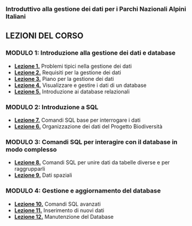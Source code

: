 ### Introduttivo alla gestione dei dati per i Parchi Nazionali Alpini Italiani
## LEZIONI DEL CORSO

### MODULO 1: Introduzione alla gestione dei dati e database  
* [**Lezione 1.**](https://github.com/feurbano/gestione_dati_parchi/blob/master/lezioni/lezione_01.md) Problemi tipici nella gestione dei dati
* [**Lezione 2.**](https://github.com/feurbano/gestione_dati_parchi/blob/master/lezioni/lezione_02.md) Requisiti per la gestione dei dati
* [**Lezione 3.**](https://github.com/feurbano/gestione_dati_parchi/blob/master/lezioni/lezione_03.md) Piano per la gestione dei dati
* [**Lezione 4.**](https://github.com/feurbano/gestione_dati_parchi/blob/master/lezioni/lezione_04.md) Visualizzare e gestire i dati di un database
* [**Lezione 5.**](https://github.com/feurbano/gestione_dati_parchi/blob/master/lezioni/lezione_05.md) Introduzione ai database relazionali

### MODULO 2: Introduzione a SQL
* [**Lezione 7.**](https://github.com/feurbano/gestione_dati_parchi/blob/master/lezioni/lezione_06.md) Comandi SQL base per interrogare i dati
* [**Lezione 6.**](https://github.com/feurbano/gestione_dati_parchi/blob/master/lezioni/lezione_07.md) Organizzazione dei dati del Progetto Biodiversità

### MODULO 3: Comandi SQL per interagire con il database in modo complesso
* [**Lezione 8.**](https://github.com/feurbano/gestione_dati_parchi/blob/master/lezioni/lezione_08.md) Comandi SQL per unire dati da tabelle diverse e per raggrupparli
* [**Lezione 9.**](https://github.com/feurbano/gestione_dati_parchi/blob/master/lezioni/lezione_09.md) Dati spaziali

### MODULO 4: Gestione e aggiornamento del database
* [**Lezione 10.**](https://github.com/feurbano/gestione_dati_parchi/blob/master/lezioni/lezione_10.md) Comandi SQL avanzati
* [**Lezione 11.**](https://github.com/feurbano/gestione_dati_parchi/blob/master/lezioni/lezione_11.md) Inserimento di nuovi dati
* [**Lezione 12.**](https://github.com/feurbano/gestione_dati_parchi/blob/master/lezioni/lezione_12.md) Manutenzione del Database
